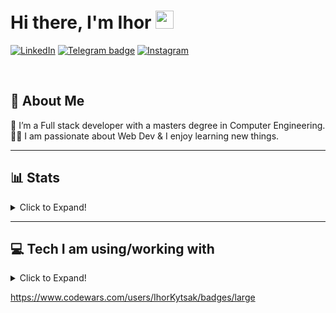 # Hi there, I'm Ihor <img src="https://github.com/TheDudeThatCode/TheDudeThatCode/blob/master/Assets/Hi.gif" width="29px">

[![LinkedIn](https://img.shields.io/badge/LinkedIn-0077B5?style=for-the-badge&logo=linkedin&logoColor=white)](https://www.linkedin.com/in/ihorkytsak/)
[![Telegram badge](https://img.shields.io/badge/Telegram-2CA5E0?style=for-the-badge&logo=telegram&logoColor=white)](https://t.me/kytsak)
[![Instagram](https://img.shields.io/badge/Instagram-E4405F?style=for-the-badge&logo=instagram&logoColor=white)](https://www.linkedin.com/in/ihorkytsak/)

<br />

## 🚀 About Me
🌱 I’m a Full stack developer with a masters degree in Computer Engineering. </br>
👨‍💻  I am passionate about Web Dev & I enjoy learning new things. </br>

---

## 📊 Stats

<details>
<summary>Click to Expand!</summary>
 
 ![GitHub stats](https://github-readme-stats.vercel.app/api?username=IhorKytsak&hide=stars)
 
  <br />
 
 [![Top Langs](https://github-readme-stats.vercel.app/api/top-langs/?username=IhorKytsak&langs_count=8)](https://github.com/anuraghazra/github-readme-stats)

</details>

---

## 💻 Tech I am using/working with 
<details>
 <summary>Click to Expand!</summary>
 
  -  Languages
 
 ![JAVASCRIPT](https://img.shields.io/badge/JavaScript-323330?style=for-the-badge&logo=javascript&logoColor=F7DF1E)
 ![CSS3](https://img.shields.io/badge/CSS3-1572B6?style=for-the-badge&logo=css3&logoColor=white)
 ![TYPESCRIPT](https://img.shields.io/badge/TypeScript-007ACC?style=for-the-badge&logo=typescript&logoColor=white)
 ![PUG](https://img.shields.io/badge/Pug-E3C29B?style=for-the-badge&logo=pug&logoColor=black)
 ![JSON](https://img.shields.io/badge/json-5E5C5C?style=for-the-badge&logo=json&logoColor=white)
 
 - Frameworks & Library
 
 ![REACT](https://img.shields.io/badge/React-20232A?style=for-the-badge&logo=react&logoColor=61DAFB)
 ![REACTROUTER](https://img.shields.io/badge/React_Router-CA4245?style=for-the-badge&logo=react-router&logoColor=white)
 ![REDUX](https://img.shields.io/badge/Redux-593D88?style=for-the-badge&logo=redux&logoColor=white)
 ![REDUXSAGA](https://img.shields.io/badge/Redux%20saga-86D46B?style=for-the-badge&logo=redux%20saga&logoColor=999999)
 ![NODEJS](https://img.shields.io/badge/Node.js-339933?style=for-the-badge&logo=nodedotjs&logoColor=white)
 ![EXPRESSJS](https://img.shields.io/badge/Express.js-000000?style=for-the-badge&logo=express&logoColor=white)
 ![NPM](https://img.shields.io/badge/npm-CB3837?style=for-the-badge&logo=npm&logoColor=white)
 ![GRAPHQL](https://img.shields.io/badge/GraphQl-E10098?style=for-the-badge&logo=graphql&logoColor=white)
 ![POSTMAN](https://img.shields.io/badge/Postman-FF6C37?style=for-the-badge&logo=Postman&logoColor=white)
 ![SASS](https://img.shields.io/badge/Sass-CC6699?style=for-the-badge&logo=sass&logoColor=white)
 ![MATERIALUI](https://img.shields.io/badge/Material%20UI-007FFF?style=for-the-badge&logo=mui&logoColor=white)
 ![BOOTSTRAP](https://img.shields.io/badge/Bootstrap-563D7C?style=for-the-badge&logo=bootstrap&logoColor=white)
 ![DOCKER](https://img.shields.io/badge/Docker-2CA5E0?style=for-the-badge&logo=docker&logoColor=white)
 ![FIREBASE](https://img.shields.io/badge/firebase-ffca28?style=for-the-badge&logo=firebase&logoColor=black)
 ![FONTAWESOME](https://img.shields.io/badge/Font_Awesome-339AF0?style=for-the-badge&logo=fontawesome&logoColor=white)
 ![GITHUBPAGES](https://img.shields.io/badge/GitHub%20Pages-222222?style=for-the-badge&logo=GitHub%20Pages&logoColor=white)
 ![JEST](https://img.shields.io/badge/Jest-C21325?style=for-the-badge&logo=jest&logoColor=white)
 ![JQUERY](https://img.shields.io/badge/jQuery-0769AD?style=for-the-badge&logo=jquery&logoColor=white)
 ![STORYBOOK](https://img.shields.io/badge/storybook-FF4785?style=for-the-badge&logo=storybook&logoColor=white)
 
 - Database
 
 ![MONGODB](https://img.shields.io/badge/MongoDB-4EA94B?style=for-the-badge&logo=mongodb&logoColor=white)
 ![MYSQL](https://img.shields.io/badge/MySQL-005C84?style=for-the-badge&logo=mysql&logoColor=white)
 
 - Design
 
 ![FIGMA](https://img.shields.io/badge/Figma-F24E1E?style=for-the-badge&logo=figma&logoColor=white)
 ![ADOBEPHOTOSHOP](https://img.shields.io/badge/Adobe%20Photoshop-31A8FF?style=for-the-badge&logo=Adobe%20Photoshop&logoColor=black)
 
 - Other
 
 ![ESLINT](https://img.shields.io/badge/eslint-3A33D1?style=for-the-badge&logo=eslint&logoColor=white)
 ![PRETTIER](https://img.shields.io/badge/prettier-1A2C34?style=for-the-badge&logo=prettier&logoColor=F7BA3E)
 ![ANDROID](https://img.shields.io/badge/Android-3DDC84?style=for-the-badge&logo=android&logoColor=white)
 ![WINDOWS](https://img.shields.io/badge/Windows-0078D6?style=for-the-badge&logo=windows&logoColor=white)
 ![GITHUB](https://img.shields.io/badge/GitHub-100000?style=for-the-badge&logo=github&logoColor=white)
 ![JIRA](https://img.shields.io/badge/Jira-0052CC?style=for-the-badge&logo=Jira&logoColor=white)
 
 
</details>

https://www.codewars.com/users/IhorKytsak/badges/large
